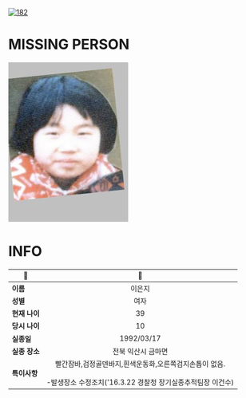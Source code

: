 [![182](https://img.shields.io/badge/%EC%8B%A4%EC%A2%85%EC%8B%A0%EA%B3%A0%EB%8A%94%20%EA%B5%AD%EB%B2%88%EC%97%86%EC%9D%B4-182-blue)](http://safe182.go.kr/index.do)

# MISSING PERSON

<img src="./missing_person.jpg">

# INFO

|🔑|💎|
|--|:--:|
|**이름**|이은지|
|**성별**|여자|
|**현재 나이**|39|
|**당시 나이**|10|
|**실종일**|1992/03/17|
|**실종 장소**|전북 익산시 금마면 |
|**특이사항**|빨간잠바,검정골덴바지,흰색운동화,오른쪽검지손톱이 없음.</br></br>-발생장소 수정조치('16.3.22 경찰청 장기실종추적팀장 이건수)|
